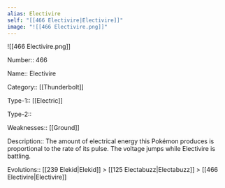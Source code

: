 ```yaml
---
alias: Electivire
self: "[[466 Electivire|Electivire]]"
image: "![[466 Electivire.png]]"
---
```


![[466 Electivire.png]]


Number:: 466

Name:: Electivire

Category:: [[Thunderbolt]]

Type-1:: [[Electric]]

Type-2:: 

Weaknesses:: [[Ground]] 

Description:: The amount of electrical energy this Pokémon produces is proportional to the rate of its pulse. The voltage jumps while Electivire is battling.

Evolutions:: [[239 Elekid|Elekid]] > [[125 Electabuzz|Electabuzz]] > [[466 Electivire|Electivire]]
